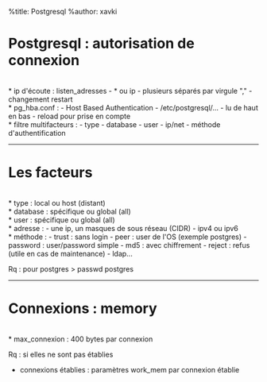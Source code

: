 %title: Postgresql
%author: xavki



# Postgresql : autorisation de connexion


<br>
* ip d'écoute : listen_adresses
		- * ou ip
		- plusieurs séparés par virgule ","
		- changement restart


<br>
* pg_hba.conf :
		- Host Based Authentication
		- /etc/postgresql/...
		- lu de haut en bas
		- reload pour prise en compte

<br>
* filtre multifacteurs :
		- type
		- database
		- user
		- ip/net
		- méthode d'authentification


---------------------------------------------------


# Les facteurs



<br>
* type : local ou host (distant)


<br>
* database : spécifique ou global (all)


<br>
* user : spécifique ou global (all)


<br>
* adresse : 
			- une ip, un masques de sous réseau (CIDR)
			- ipv4 ou ipv6

<br>
* méthode :
			- trust : sans login
			- peer : user de l'OS (exemple postgres)
			- password : user/password simple
			- md5 : avec chiffrement
			- reject : refus (utile en cas de maintenance)
			- ldap...

Rq : pour postgres > passwd postgres

------------------------------------------------------


# Connexions : memory


<br>
* max_connexion : 400 bytes par connexion

Rq : si elles ne sont pas établies


* connexions établies : paramètres work_mem par connexion établie



